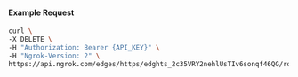 <!-- Code generated for API Clients. DO NOT EDIT. -->

#### Example Request

```bash
curl \
-X DELETE \
-H "Authorization: Bearer {API_KEY}" \
-H "Ngrok-Version: 2" \
https://api.ngrok.com/edges/https/edghts_2c35VRY2nehlUsTIv6sonqf46QG/routes/edghtsrt_2c35VRYdp1aLRr9U4lolekw0vHP/oauth
```
